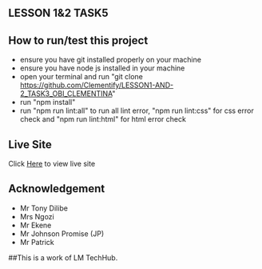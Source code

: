 
## LESSON 1&2 TASK5 ##
## How to run/test this project
- ensure you have git installed properly on your machine
- ensure you have node js installed in your machine
- open your terminal and run "git clone <https://github.com/Clementify/LESSON1-AND-2_TASK3_OBI_CLEMENTINA>"
- run "npm install"
- run "npm run lint:all" to run all lint error, "npm run lint:css" for css error check and "npm run lint:html" for html error check
## Live Site
Click [Here]( https://clementify.github.io/LESSON1-AND-2_TASK3_OBI_CLEMENTINA/) to view live site
## Acknowledgement
- Mr Tony Dilibe
- Mrs Ngozi
- Mr Ekene
- Mr Johnson Promise (JP)
- Mr Patrick

##This is a work of LM TechHub.